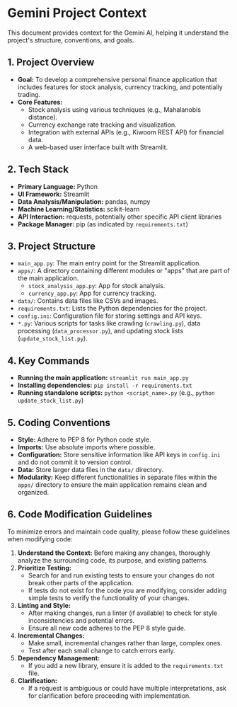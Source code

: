 # Gemini Project Context

This document provides context for the Gemini AI, helping it understand the project's structure, conventions, and goals.

## 1. Project Overview

*   **Goal:** To develop a comprehensive personal finance application that includes features for stock analysis, currency tracking, and potentially trading.
*   **Core Features:**
    *   Stock analysis using various techniques (e.g., Mahalanobis distance).
    *   Currency exchange rate tracking and visualization.
    *   Integration with external APIs (e.g., Kiwoom REST API) for financial data.
    *   A web-based user interface built with Streamlit.

## 2. Tech Stack

*   **Primary Language:** Python
*   **UI Framework:** Streamlit
*   **Data Analysis/Manipulation:** pandas, numpy
*   **Machine Learning/Statistics:** scikit-learn
*   **API Interaction:** requests, potentially other specific API client libraries
*   **Package Manager:** pip (as indicated by `requirements.txt`)

## 3. Project Structure

*   `main_app.py`: The main entry point for the Streamlit application.
*   `apps/`: A directory containing different modules or "apps" that are part of the main application.
    *   `stock_analysis_app.py`: App for stock analysis.
    *   `currency_app.py`: App for currency tracking.
*   `data/`: Contains data files like CSVs and images.
*   `requirements.txt`: Lists the Python dependencies for the project.
*   `config.ini`: Configuration file for storing settings and API keys.
*   `*.py`: Various scripts for tasks like crawling (`crawling.py`), data processing (`data_processor.py`), and updating stock lists (`update_stock_list.py`).

## 4. Key Commands

*   **Running the main application:** `streamlit run main_app.py`
*   **Installing dependencies:** `pip install -r requirements.txt`
*   **Running standalone scripts:** `python <script_name>.py` (e.g., `python update_stock_list.py`)

## 5. Coding Conventions

*   **Style:** Adhere to PEP 8 for Python code style.
*   **Imports:** Use absolute imports where possible.
*   **Configuration:** Store sensitive information like API keys in `config.ini` and do not commit it to version control.
*   **Data:** Store larger data files in the `data/` directory.
*   **Modularity:** Keep different functionalities in separate files within the `apps/` directory to ensure the main application remains clean and organized.

## 6. Code Modification Guidelines

To minimize errors and maintain code quality, please follow these guidelines when modifying code:

1.  **Understand the Context:** Before making any changes, thoroughly analyze the surrounding code, its purpose, and existing patterns.
2.  **Prioritize Testing:**
    *   Search for and run existing tests to ensure your changes do not break other parts of the application.
    *   If tests do not exist for the code you are modifying, consider adding simple tests to verify the functionality of your changes.
3.  **Linting and Style:**
    *   After making changes, run a linter (if available) to check for style inconsistencies and potential errors.
    *   Ensure all new code adheres to the PEP 8 style guide.
4.  **Incremental Changes:**
    *   Make small, incremental changes rather than large, complex ones.
    *   Test after each small change to catch errors early.
5.  **Dependency Management:**
    *   If you add a new library, ensure it is added to the `requirements.txt` file.
6.  **Clarification:**
    *   If a request is ambiguous or could have multiple interpretations, ask for clarification before proceeding with implementation.